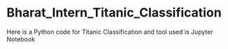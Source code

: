 # Bharat_Intern_Titanic_Classification
Here is a Python code for Titanic Classification and tool used is Jupyter Notebook
